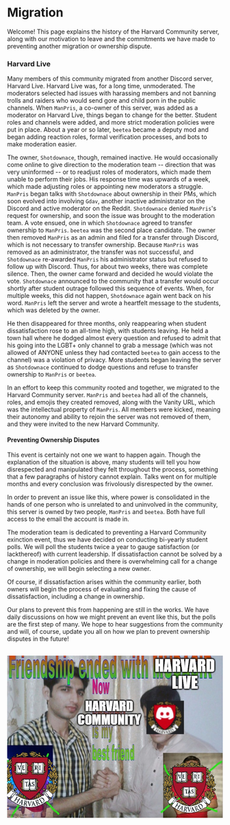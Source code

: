 # Migration 
Welcome! This page explains the history of the Harvard Community server, along with our motivation to leave and the commitments we have made to preventing another migration or ownership dispute. 

### Harvard Live 
Many members of this community migrated from another Discord server, Harvard Live.  Harvard Live was, for a long time, unmoderated.  The moderators selected had issues with harassing members and not banning trolls and raiders who would send gore and child porn in the public channels.  When `ManPris`, a co-owner of this server, was added as a moderator on Harvard Live, things began to change for the better.  Student roles and channels were added, and more strict moderation policies were put in place.  About a year or so later, `beetea` became a deputy mod and began adding reaction roles, formal verification processes, and bots to make moderation easier. 

The owner, `Shotdownace`, though, remained inactive.  He would occasionally come online to give direction to the moderation team -- direction that was very uninformed -- or to readjust roles of moderators, which made them unable to perform their jobs.  His response time was upwards of a week, which made adjusting roles or appointing new moderators a struggle.  `ManPris` began talks with `Shotdownace` about ownership in their PMs, which soon evolved into involving `Gdav`, another inactive administrator on the Discord and active moderator on the Reddit.  `Shotdownace` denied `ManPris`'s request for ownership, and soon the issue was brought to the moderation team.  A vote ensued, one in which `Shotdownace` agreed to transfer ownership to `ManPris`. `beetea` was the second place candidate.  The owner then removed `ManPris` as an admin and filed for a transfer through Discord, which is not necessary to transfer ownership.  Because `ManPris` was removed as an administrator, the transfer was not successful, and `Shotdownace` re-awarded `ManPris` his administrator status but refused to follow up with Discord. Thus, for about two weeks, there was complete silence.  Then, the owner came forward and decided he would violate the vote. `Shotdownace` announced to the community that a transfer would occur shortly after student outrage followed this sequence of events.  When, for multiple weeks, this did not happen, `Shotdownace` again went back on his word.  `ManPris` left the server and wrote a heartfelt message to the students, which was deleted by the owner. 

He then disappeared for three months, only reappearing when student dissatisfaction rose to an all-time high, with students leaving.  He held a town hall where he dodged almost every question and refused to admit that his going into the LGBT+ only channel to grab a message (which was not allowed of ANYONE unless they had contacted `beetea` to gain access to the channel) was a violation of privacy.  More students began leaving the server as `Shotdownace` continued to dodge questions and refuse to transfer ownership to `ManPris` or `beetea`.  

In an effort to keep this community rooted and together, we migrated to the Harvard Community server.  `ManPris` and `beetea` had all of the channels, roles, and emojis they created removed, along with the Vanity URL, which was the intellectual property of `ManPris`.  All members were kicked, meaning their autonomy and ability to rejoin the server was not removed of them, and they were invited to the new Harvard Community. 

#### Preventing Ownership Disputes 
This event is certainly not one we want to happen again.  Though the explanation of the situation is above, many students will tell you how disrespected and manipulated they felt throughout the process, something that a few paragraphs of history cannot explain.  Talks went on for multiple months and every conclusion was frivolously disrespected by the owner. 

In order to prevent an issue like this, where power is consolidated in the hands of one person who is unrelated to and uninvolved in the community, this server is owned by two people, `ManPris` and `beetea`.  Both have full access to the email the account is made in.  

The moderation team is dedicated to preventing a Harvard Community exinction event, thus we have decided on conducting bi-yearly student polls. We will poll the students twice a year to gauge satisfaction (or lackthereof) with current leadership. If dissatisfaction cannot be solved by a change in moderation policies and there is overwhelming call for a change of ownership, we will begin selecting a new owner. 

Of course, if dissatisfaction arises within the community earlier, both owners will begin the process of evaluating and fixing the cause of dissatisfaction, including a change in ownership. 

Our plans to prevent this from happening are still in the works. We have daily discussions on how we might prevent an event like this, but the polls are the first step of many. We hope to hear suggestions from the community and will, of course, update you all on how we plan to prevent ownership disputes in the future! 

<br>
<img src="../images/friendship_ended.jpg">